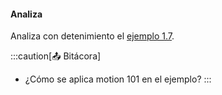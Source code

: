 #### Analiza

Analiza con detenimiento el [ejemplo 1.7](https://natureofcode.com/vectors/#example-17-motion-101-velocity).

:::caution[📤 Bitácora]
- ¿Cómo se aplica motion 101 en el ejemplo?
:::

